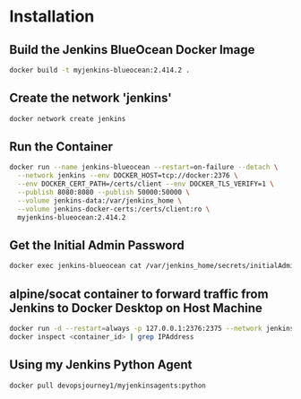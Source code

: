 # Installation
## Build the Jenkins BlueOcean Docker Image
```bash
docker build -t myjenkins-blueocean:2.414.2 .
```

## Create the network 'jenkins'
```bash
docker network create jenkins
```

## Run the Container
```bash
docker run --name jenkins-blueocean --restart=on-failure --detach \
  --network jenkins --env DOCKER_HOST=tcp://docker:2376 \
  --env DOCKER_CERT_PATH=/certs/client --env DOCKER_TLS_VERIFY=1 \
  --publish 8080:8080 --publish 50000:50000 \
  --volume jenkins-data:/var/jenkins_home \
  --volume jenkins-docker-certs:/certs/client:ro \
  myjenkins-blueocean:2.414.2
```

## Get the Initial Admin Password
```bash
docker exec jenkins-blueocean cat /var/jenkins_home/secrets/initialAdminPassword
```

## alpine/socat container to forward traffic from Jenkins to Docker Desktop on Host Machine
```bash
docker run -d --restart=always -p 127.0.0.1:2376:2375 --network jenkins -v /var/run/docker.sock:/var/run/docker.sock alpine/socat tcp-listen:2375,fork,reuseaddr unix-connect:/var/run/docker.sock
docker inspect <container_id> | grep IPAddress
```

## Using my Jenkins Python Agent
```bash
docker pull devopsjourney1/myjenkinsagents:python
```
